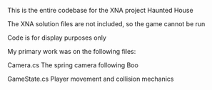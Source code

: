This is the entire codebase for the XNA project Haunted House

The XNA solution files are not included, so the game cannot be run

Code is for display purposes only


My primary work was on the following files:

Camera.cs 
The spring camera following Boo

GameState.cs
Player movement and collision mechanics